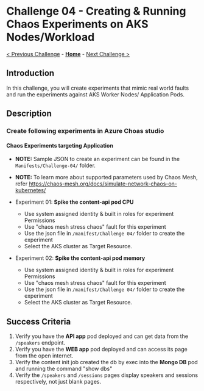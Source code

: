 # Challenge 04 - Creating & Running Chaos Experiments on AKS Nodes/Workload

[< Previous Challenge](./Challenge-03.md) - **[Home](../README.md)** - [Next Challenge >](./Challenge-05.md)

## Introduction

In this challenge, you will create experiments that mimic real world faults and run the experiments against AKS Worker Nodes/ Application Pods.

## Description

### Create following experiments in Azure Choas studio

#### Chaos Experiments targeting Application
- **NOTE:** Sample JSON to create an experiment can be found in the `Manifests/Challenge-04/` folder.
- **NOTE:** To learn more about supported parameters used by Chaos Mesh, refer https://chaos-mesh.org/docs/simulate-network-chaos-on-kubernetes/

- Experiment 01: **Spike the content-api pod CPU**
   - Use system assigned identity & built in roles for experiment Permissions
   - Use "chaos mesh stress chaos" fault for this experiment
   - Use the json file in `/manifest/Challenge 04/` folder to create the experiment
   - Select the AKS cluster as Target Resource.

- Experiment 02: **Spike the content-api pod memory**
   - Use system assigned identity & built in roles for experiment Permissions
   - Use "chaos mesh stress chaos" fault for this experiment
   - Use the json file in `/manifest/Challenge 04/` folder to create the experiment
   - Select the AKS cluster as Target Resource.

## Success Criteria

1. Verify you have the **API app** pod deployed and can get data from the `/speakers` endpoint.
2. Verify you have the **WEB app** pod deployed and can access its page from the open internet.
3. Verify the content init job created the db by exec into the **Mongo DB** pod and running the command "show dbs"
4. Verify the `/speakers` and `/sessions` pages display speakers and sessions respectively, not just blank pages.
